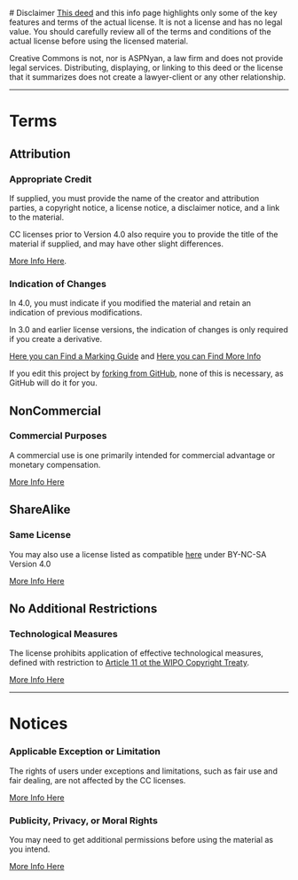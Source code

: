 ﻿﻿# Disclaimer
[This deed](../ReadMe.md) and this info page highlights only some of the key features and terms of the actual license. It is not a license and has no legal value. You should carefully review all of the terms and conditions of the actual license before using the licensed material.

Creative Commons is not, nor is ASPNyan, a law firm and does not provide legal services. Distributing, displaying, or linking to this deed or the license that it summarizes does not create a lawyer-client or any other relationship.

---
# Terms

## Attribution
### Appropriate Credit
If supplied, you must provide the name of the creator and attribution parties, a copyright notice, a license notice, a disclaimer notice, and a link to the material.

CC licenses prior to Version 4.0 also require you to provide the title of the material if supplied, and may have other slight differences.

[More Info Here](https://wiki.creativecommons.org/wiki/License_Versions#Detailed_attribution_comparison_chart).

### Indication of Changes
In 4.0, you must indicate if you modified the material and retain an indication of previous modifications.

In 3.0 and earlier license versions, the indication of changes is only required if you create a derivative.

[Here you can Find a Marking Guide](https://wiki.creativecommons.org/wiki/Best_practices_for_attribution#This_is_a_good_attribution_for_material_you_modified_slightly)
and [Here you can Find More Info](https://wiki.creativecommons.org/wiki/License_Versions#Modifications_and_adaptations_must_be_marked_as_such)

If you edit this project by [forking from GitHub](https://github.com/ASPNyan/QuotesBot/fork), none of this is necessary, as GitHub will do it for you.

## NonCommercial
### Commercial Purposes
A commercial use is one primarily intended for commercial advantage or monetary compensation.

[More Info Here](https://creativecommons.org/faq/#does-my-use-violate-the-noncommercial-clause-of-the-licenses)

## ShareAlike
### Same License
You may also use a license listed as compatible [here](https://creativecommons.org/share-your-work/licensing-considerations/compatible-licenses) under BY-NC-SA Version 4.0

[More Info Here](https://creativecommons.org/faq/#If_I_derive_or_adapt_material_offered_under_a_Creative_Commons_license.2C_which_CC_license.28s.29_can_I_use.3F)

## No Additional Restrictions
### Technological Measures
The license prohibits application of effective technological measures, defined with restriction to [Article 11 ot the WIPO Copyright Treaty](https://www.wipo.int/edocs/pubdocs/en/wipo_pub_226.pdf).

[More Info Here](https://wiki.creativecommons.org/wiki/License_Versions#Application_of_effective_technological_measures_by_users_of_CC-licensed_works_prohibited)

---

# Notices
### Applicable Exception or Limitation
The rights of users under exceptions and limitations, such as fair use and fair dealing, are not affected by the CC licenses.

[More Info Here](https://creativecommons.org/faq/#Do_Creative_Commons_licenses_affect_exceptions_and_limitations_to_copyright.2C_such_as_fair_dealing_and_fair_use.3F)

### Publicity, Privacy, or Moral Rights
You may need to get additional permissions before using the material as you intend.

[More Info Here](https://wiki.creativecommons.org/wiki/Considerations_for_licensors_and_licensees)
